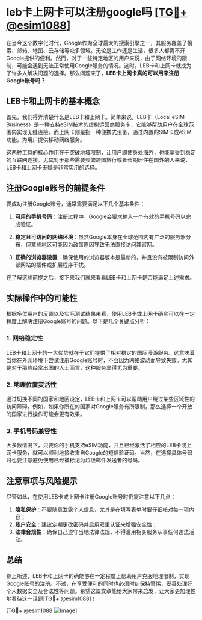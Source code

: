 # leb卡上网卡可以注册google吗 [[TG💪+ @esim1088](https://t.me/s/esim1088)]

在当今这个数字化时代，Google作为全球最大的搜索引擎之一，其服务覆盖了搜索、邮箱、地图、云存储等众多领域。无论是工作还是生活，很多人都离不开Google提供的便利。然而，对于一些特定地区的用户来说，由于网络环境的限制，可能会遇到无法正常使用Google服务的情况。这时，LEB卡和上网卡就成为了许多人解决问题的选择。那么问题来了，**LEB卡上网卡真的可以用来注册Google账号吗？**

## LEB卡和上网卡的基本概念

首先，我们得弄清楚什么是LEB卡和上网卡。简单来说，LEB卡（Local eSIM Business）是一种支持eSIM技术的虚拟运营商服务卡，它能够帮助用户在全球范围内实现无缝连接。而上网卡则是指一种便携式设备，通过内置的SIM卡或eSIM功能，为用户提供移动网络服务。

这两种工具的核心作用在于突破地域限制，让用户即使身处海外，也能享受到稳定的互联网连接。尤其对于那些需要频繁跨国旅行或者长期居住在国外的人来说，LEB卡和上网卡无疑是非常实用的选择。

## 注册Google账号的前提条件

要成功注册Google账号，通常需要满足以下几个基本条件：

1. **可用的手机号码**：注册过程中，Google会要求输入一个有效的手机号码以完成验证。
   
2. **稳定且可访问的网络环境**：虽然Google本身在全球范围内有广泛的服务器分布，但某些地区可能因为政策原因导致无法直接访问其官网。

3. **正确的浏览器设置**：确保使用的浏览器版本是最新的，并且没有被限制访问外部网站的插件或扩展程序干扰。

在了解这些前提之后，接下来我们就来看看LEB卡和上网卡是否能满足上述需求。

## 实际操作中的可能性

根据多位用户的反馈以及实际测试结果来看，使用LEB卡或上网卡确实可以在一定程度上解决注册Google账号的问题。以下是几个关键点分析：

### 1. 网络稳定性

LEB卡和上网卡的一大优势就在于它们提供了相对稳定的国际漫游服务。这意味着当你在外网环境下尝试注册Google账号时，不会因为网络波动而导致失败。尤其是对于那些经常出国的人士而言，这种服务显得尤为重要。

### 2. 地理位置灵活性

通过切换不同的国家和地区设定，LEB卡和上网卡可以帮助用户绕过某些区域性的访问障碍。例如，如果你所在的国家对Google服务有所限制，那么选择一个开放的国家进行操作可能会更有效果。

### 3. 手机号码兼容性

大多数情况下，只要你的手机支持eSIM功能，并且已经激活了相应的LEB卡或上网卡服务，就可以顺利地接收来自Google的短信验证码。当然，在选择具体号码时也要注意避免使用已经被标记为垃圾邮件发送者的号码。

## 注意事项与风险提示

尽管如此，在使用LEB卡或上网卡注册Google账号时仍需注意以下几点：

1. **隐私保护**：不要随意泄露个人信息，尤其是在填写表单时要仔细核对每一项内容；
2. **账户安全**：建议定期更改密码并启用双重认证来增强安全性；
3. **法律合规性**：确保自己遵守当地法律法规，不得滥用相关服务从事任何违法活动。

## 总结

综上所述，LEB卡和上网卡的确能够在一定程度上帮助用户克服地理限制，实现Google账号的注册。不过，在享受便利的同时也必须时刻保持警惕，妥善处理好个人数据安全及合法性等问题。希望这篇文章能给大家带来启发，让大家更加理性地看待这一话题[[TG💪+ @esim1088](https://t.me/s/esim1088)]！

[[TG💪+ @esim1088](https://t.me/s/esim1088) ![Image](https://i.postimg.cc/4NQfJmqS/Snipaste-2025-05-13-00-14-12.png)]